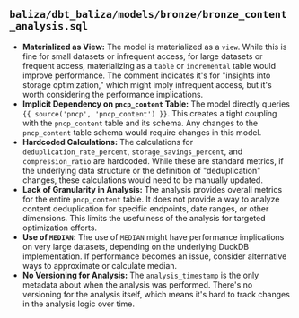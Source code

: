 ## `baliza/dbt_baliza/models/bronze/bronze_content_analysis.sql`

*   **Materialized as View:** The model is materialized as a `view`. While this is fine for small datasets or infrequent access, for large datasets or frequent access, materializing as a `table` or `incremental` table would improve performance. The comment indicates it's for "insights into storage optimization," which might imply infrequent access, but it's worth considering the performance implications.
*   **Implicit Dependency on `pncp_content` Table:** The model directly queries `{{ source('pncp', 'pncp_content') }}`. This creates a tight coupling with the `pncp_content` table and its schema. Any changes to the `pncp_content` table schema would require changes in this model.
*   **Hardcoded Calculations:** The calculations for `deduplication_rate_percent`, `storage_savings_percent`, and `compression_ratio` are hardcoded. While these are standard metrics, if the underlying data structure or the definition of "deduplication" changes, these calculations would need to be manually updated.
*   **Lack of Granularity in Analysis:** The analysis provides overall metrics for the entire `pncp_content` table. It does not provide a way to analyze content deduplication for specific endpoints, date ranges, or other dimensions. This limits the usefulness of the analysis for targeted optimization efforts.
*   **Use of `MEDIAN`:** The use of `MEDIAN` might have performance implications on very large datasets, depending on the underlying DuckDB implementation. If performance becomes an issue, consider alternative ways to approximate or calculate median.
*   **No Versioning for Analysis:** The `analysis_timestamp` is the only metadata about when the analysis was performed. There's no versioning for the analysis itself, which means it's hard to track changes in the analysis logic over time.

